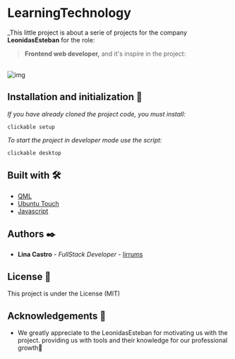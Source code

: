 # LearningTechnology

_This little project is about a serie of projects for the company **LeonidasEsteban** for the role:
> **Frontend web developer,** and it's inspire in the project:
<br>
<img src="https://d1ngjctyujvjjy.cloudfront.net/projects/thumbs/989e5416-886b-46ea-b05d-344e03b34c46/Thumbnail-Learning_technology_wnjLb71.jpg" alt="img">
<br>

## Installation and initialization 🔧

_If you have already cloned the project code, you must install:_

```
clickable setup
```
_To start the project in developer mode use the script:_

```
clickable desktop
```

## Built with 🛠️

- [QML](https://doc.qt.io/qt-6/qtqml-index.html)
- [Ubuntu Touch](http://ubports.com/)
- [Javascript](https://developer.mozilla.org/es/docs/Web/JavaScript)


## Authors ✒️

- **Lina Castro** - _FullStack Developer_ - [lirrums](https://github.com/lirrumscode)

## License 📄

This project is under the License (MIT)

## Acknowledgements 🎁

- We greatly appreciate to the LeonidasEsteban for motivating us with the project. providing us with tools and their knowledge for our professional growth📢

